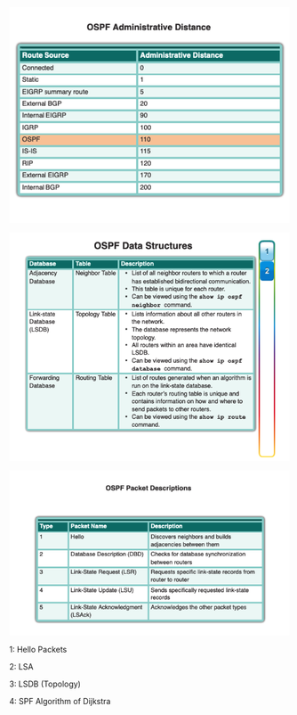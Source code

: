 ![image-20210319092846029](images/OSPF/image-20210319092846029.png)

![image-20210319092758929](images/OSPF/image-20210319092758929.png)



![image-20210319102558330](images/OSPF/image-20210319102558330.png)

1: Hello Packets

2: LSA

3: LSDB (Topology)

4: SPF Algorithm of Dijkstra 

